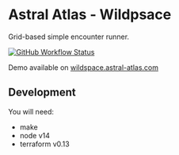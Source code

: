 # Astral Atlas - Wildpsace

Grid-based simple encounter runner.

[![GitHub Workflow Status](https://img.shields.io/github/workflow/status/astral-atlas/wildspace/Publish%20Sesame%20Services)](https://wildspace.astral-atlas.com)

Demo available on [wildspace.astral-atlas.com](https://wildspace.astral-atlas.com)

## Development
You will need:
 - make
 - node v14
 - terraform v0.13